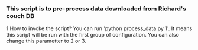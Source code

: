 ### This script is to pre-process data downloaded from Richard's couch DB ######
1 How to invoke the script?
You can run 'python process_data.py 1'. 
It means this script will be run with the first group of configuration. You can also change this parametter to 2 or 3.
